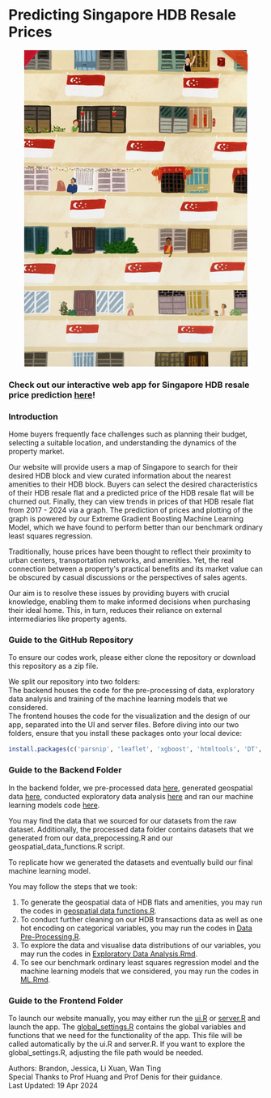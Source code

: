 # Predicting Singapore HDB Resale Prices

<p align="center">
<img src = './frontend/www/hdb_5.png'>
</p>

### Check out our interactive web app for Singapore HDB resale price prediction [here](https://brandono7.shinyapps.io/HDB-All-You-Need-To-Know/)! 

### Introduction
Home buyers frequently face challenges such as planning their budget, selecting a suitable location, and understanding the dynamics of the property market.

Our website will provide users a map of Singapore to search for their desired HDB block and view curated information about the nearest amenities to their HDB block. Buyers can select the desired characteristics of their HDB resale flat and a predicted price of the HDB resale flat will be churned out. Finally, they can view trends in prices of that HDB resale flat from 2017 - 2024 via a graph. The prediction of prices and plotting of the graph is powered by our Extreme Gradient Boosting Machine Learning Model, which we have found to perform better than our benchmark ordinary least squares regression.

Traditionally, house prices have been thought to reflect their proximity to urban centers, transportation networks, and amenities. Yet, the real connection between a property's practical benefits and its market value can be obscured by casual discussions or the perspectives of sales agents.

Our aim is to resolve these issues by providing buyers with crucial knowledge, enabling them to make informed decisions when purchasing their ideal home. This, in turn, reduces their reliance on external intermediaries like property agents.

### Guide to the GitHub Repository
To ensure our codes work, please either clone the repository or download this repository as a zip file. <br>


We split our repository into two folders: <br>
The backend houses the code for the pre-processing of data, exploratory data analysis and training of the machine learning models that we considered. <br>
The frontend houses the code for the visualization and the design of our app, separated into the UI and server files. 
Before diving into our two folders, ensure that you install these packages onto your local device:
```R
install.packages(c('parsnip', 'leaflet', 'xgboost', 'htmltools', 'DT', 'plyr', 'dplyr', 'tidyr','ggplot2', 'shiny', 'shinydashboard', 'RColorBrewer', 'sf', 'plotly', 'stringr','shinyjs', 'tidyverse', 'randomForest', 'rpart', 'VIM', 'gbm', 'hdm', 'recipes'))
```
### Guide to the Backend Folder
In the backend folder, we pre-processed data [here](https://github.com/brandono7/DSE3101_HDB_Resale_Price/blob/main/backend/Data%20Pre-Processing.R), generated geospatial data [here](https://github.com/brandono7/DSE3101_HDB_Resale_Price/blob/main/backend/geospatial%20data%20functions.R), conducted exploratory data analysis [here](https://github.com/brandono7/DSE3101_HDB_Resale_Price/blob/main/backend/Exploratory%20Data%20Analysis.Rmd) and ran our machine learning models code [here](https://github.com/brandono7/DSE3101_HDB_Resale_Price/blob/main/backend/ML.Rmd). 

You may find the data that we sourced for our datasets from the raw dataset. Additionally, the processed data folder contains datasets that we generated from our data_prepocessing.R and our geospatial_data_functions.R script.

To replicate how we generated the datasets and eventually build our final machine learning model. 

You may follow the steps that we took: <br>
1) To generate the geospatial data of HDB flats and amenities, you may run the codes in [geospatial data functions.R](https://github.com/brandono7/DSE3101_HDB_Resale_Price/blob/main/backend/geospatial%20data%20functions.R). <br>
2) To conduct further cleaning on our HDB transactions data as well as one hot encoding on categorical variables, you may run the codes in [Data Pre-Processing.R](https://github.com/brandono7/DSE3101_HDB_Resale_Price/blob/main/backend/Data%20Pre-Processing.R). <br>
3) To explore the data and visualise data distributions of our variables, you may run the codes in [Exploratory Data Analysis.Rmd](https://github.com/brandono7/DSE3101_HDB_Resale_Price/blob/main/backend/Exploratory%20Data%20Analysis.Rmd). <br>
4) To see our benchmark ordinary least squares regression model and the machine learning models that we considered, you may run the codes in [ML.Rmd](https://github.com/brandono7/DSE3101_HDB_Resale_Price/blob/main/backend/ML.Rmd).

### Guide to the Frontend Folder
To launch our website manually, you may either run the [ui.R](https://github.com/brandono7/DSE3101_HDB_Resale_Price/blob/main/frontend/ui.R) or [server.R](https://github.com/brandono7/DSE3101_HDB_Resale_Price/blob/main/frontend/server.R) and launch the app. The [global_settings.R](https://github.com/brandono7/DSE3101_HDB_Resale_Price/blob/main/frontend/global_settings.R) contains the global variables and functions that we need for the functionality of the app. This file will be called automatically by the ui.R and server.R. If you want to explore the global_settings.R, adjusting the file path would be needed.

Authors: Brandon, Jessica, Li Xuan, Wan Ting <br>
Special Thanks to Prof Huang and Prof Denis for their guidance. <br>
Last Updated: 19 Apr 2024
